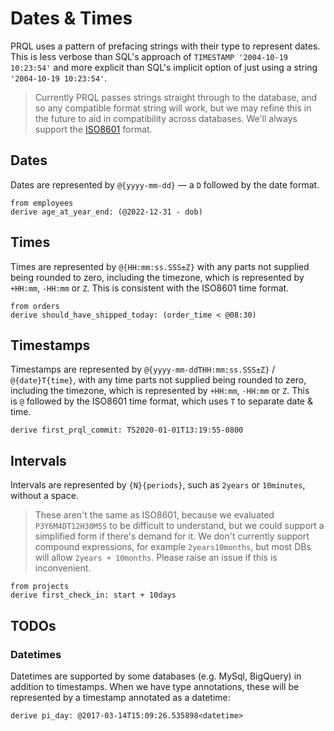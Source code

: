 # Dates & Times

PRQL uses a pattern of prefacing strings with their type to represent dates.
This is less verbose than SQL's approach of `TIMESTAMP '2004-10-19 10:23:54'`
and more explicit than SQL's implicit option of just using a string `'2004-10-19
10:23:54'`.

> Currently PRQL passes strings straight through to the database, and so any
compatible format string will work, but we may refine this in the future to aid
in compatibility across databases. We'll always support the
[ISO8601](https://en.wikipedia.org/wiki/ISO_8601) format.

## Dates

Dates are represented by `@{yyyy-mm-dd}` — a `D` followed by the
date format.

```prql
from employees
derive age_at_year_end: (@2022-12-31 - dob)
```

## Times

Times are represented by `@{HH:mm:ss.SSS±Z}` with any parts not supplied being
rounded to zero, including the timezone, which is represented by `+HH:mm`,
`-HH:mm` or `Z`. This is consistent with the ISO8601 time format.

```prql
from orders
derive should_have_shipped_today: (order_time < @08:30)
```

## Timestamps

Timestamps are represented by `@{yyyy-mm-ddTHH:mm:ss.SSS±Z}` /
`@{date}T{time}`, with any time parts not supplied being rounded to zero,
including the timezone, which is represented by `+HH:mm`, `-HH:mm` or `Z`. This
is `@` followed by the ISO8601 time format, which uses `T` to separate date &
time.

```prql
derive first_prql_commit: TS2020-01-01T13:19:55-0800
```

## Intervals

Intervals are represented by `{N}{periods}`, such as `2years` or `10minutes`,
without a space.

> These aren't the same as ISO8601, because we evaluated `P3Y6M4DT12H30M5S` to
  be difficult to understand, but we could support a simplified form if there's
  demand for it. We don't currently support compound expressions, for example
  `2years10months`, but most DBs will allow `2years + 10months`. Please raise an
  issue if this is inconvenient.

```prql
from projects
derive first_check_in: start + 10days
```

## TODOs

### Datetimes

Datetimes are supported by some databases (e.g. MySql, BigQuery) in addition to
timestamps. When we have type annotations, these will be represented by a
timestamp annotated as a datetime:

```prql_no_test
derive pi_day: @2017-03-14T15:09:26.535898<datetime>
```
